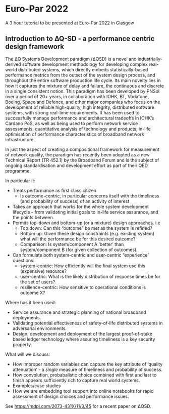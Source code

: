 # Euro-Par 2022
A 3 hour tutorial to be presented at Euro-Par 2022 in Glasgow


## Introduction to ∆Q-SD - a performance centric design framework

The ΔQ Systems Development paradigm (ΔQSD) is a novel and industrially-derived
software development methodology for developing complex real-world distributed
systems, which directly embeds statistically-based performance metrics from the
outset of the system design process, and throughout the entire software
production life cycle. Its main novelty lies in how it captures the mixture of
delay and failure, the continuous and discrete in a single consistent notion.
This paradigm has been developed by PNSol over a period of 20+ years, in
collaboration with IOHK, BT, Vodafone, Boeing, Space and Defence, and other
major companies who focus on the development of reliable high-quality, high
integrity, distributed software systems, with strong real-time requirements. It
has been used to successfully manage performance and architectural tradeoffs in
IOHK’s Cardano PoS, as well as being used to perform network service
assessments, quantitative analysis of technology and products, in-life
optimisation of performance characteristics of broadband network infrastructure.

In just the aspect of creating a compositional framework for measurement of
network quality, the paradigm has recently been adopted as a new Technical
Report (TR 452.1) by the Broadband Forum and is the subject of ongoing
standardisation and development effort as part of their QED programme.

In particular it:
* Treats performance as first class citizen
  * Is outcome-centric, in particular concerns itself with the timeliness (and
    probability of success) of an activity of interest
* Takes an approach that works for the whole system development lifecycle -
  from validating initial goals to in-life service assurance, and the points
  between.
* Permits top-down and bottom-up (or a mixture) design approaches. i.e
  * Top down: Can this “outcome” be met as the system is refined?
  * Bottom up: Given these design constraints (e.g. existing system) what will
    the performance be for this desired outcome?
  * Comparison: Is system/component A ‘better’ than system/component B (for given collection of outcomes).
* Can formulate both system-centric and user-centric “experience” questions:
  * system-centric: How efficiently will the final system use this (expensive) resource?
  * user-centric:  What is the likely distribution of response times be for the set of users?
  * resilience-centric: How sensitive to operational conditions is outcome X?

Where has it been used:
* Service assurance and strategic planning of national broadband deployments.
* Validating potential effectiveness of safety-of-life distributed systems in adversarial environments.
* Design, development and deployment of the largest proof-of-stake based ledger
  technology where assuring timeliness is a key security property.

What will we discuss:
* How improper random variables can capture the key attribute of ‘quality
  attenuation’ - a _single_ measure of timeliness and probability of success.
* How convolution, probabalistic choice combined with first and last to finish
  appears sufficiently rich to capture real world systems.
* Examples/case studies
* How we are embedding tool support into online notebooks for rapid assessment of
  design choices and performance issues.
  
See https://mdpi.com/2073-431X/11/3/45 for a recent paper on ΔQSD.
